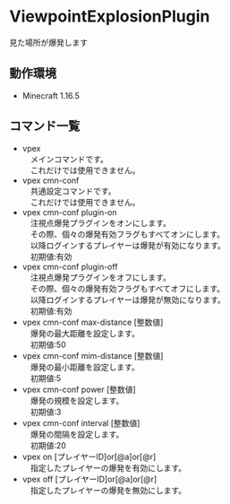 # ViewpointExplosionPlugin
見た場所が爆発します

## 動作環境
- Minecraft 1.16.5

## コマンド一覧
- vpex<br>
　メインコマンドです。<br>
　これだけでは使用できません。
- vpex cmn-conf<br>
　共通設定コマンドです。<br>
　これだけでは使用できません。
- vpex cmn-conf plugin-on<br>
　注視点爆発プラグインをオンにします。<br>
　その際、個々の爆発有効フラグもすべてオンにします。<br>
　以降ログインするプレイヤーは爆発が有効になります。<br>
　初期値:有効
- vpex cmn-conf plugin-off<br>
　注視点爆発プラグインをオフにします。<br>
　その際、個々の爆発有効フラグもすべてオフにします。<br>
　以降ログインするプレイヤーは爆発が無効になります。<br>
　初期値:有効
- vpex cmn-conf max-distance [整数値]<br>
　爆発の最大距離を設定します。<br>
　初期値:50
- vpex cmn-conf mim-distance [整数値]<br>
　爆発の最小距離を設定します。<br>
　初期値:5
- vpex cmn-conf power [整数値]<br>
　爆発の規模を設定します。<br>
　初期値:3
- vpex cmn-conf interval [整数値]<br>
　爆発の間隔を設定します。<br>
　初期値:20
- vpex on [プレイヤーID]or[@a]or[@r]<br>
　指定したプレイヤーの爆発を有効にします。
- vpex off [プレイヤーID]or[@a]or[@r]<br>
　指定したプレイヤーの爆発を無効にします。
 
